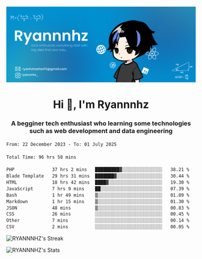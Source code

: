 ![Banner Tech](RYANNNHZ_20250628_124553_0000.png)

<h1 align="center">Hi 👋, I'm Ryannnhz</h1>
<h3 align="center">A begginer tech enthusiast who learning some technologies such as web development and data engineering</h3>


<!--START_SECTION:waka-->

```txt
From: 22 December 2023 - To: 01 July 2025

Total Time: 96 hrs 58 mins

PHP              37 hrs 2 mins   █████████▓░░░░░░░░░░░░░░░   38.21 %
Blade Template   29 hrs 31 mins  ███████▓░░░░░░░░░░░░░░░░░   30.44 %
HTML             18 hrs 42 mins  ████▓░░░░░░░░░░░░░░░░░░░░   19.30 %
JavaScript       7 hrs 9 mins    ██░░░░░░░░░░░░░░░░░░░░░░░   07.39 %
Bash             1 hr 49 mins    ▒░░░░░░░░░░░░░░░░░░░░░░░░   01.89 %
Markdown         1 hr 15 mins    ▒░░░░░░░░░░░░░░░░░░░░░░░░   01.30 %
JSON             48 mins         ▒░░░░░░░░░░░░░░░░░░░░░░░░   00.83 %
CSS              26 mins         ░░░░░░░░░░░░░░░░░░░░░░░░░   00.45 %
Other            7 mins          ░░░░░░░░░░░░░░░░░░░░░░░░░   00.14 %
CSV              2 mins          ░░░░░░░░░░░░░░░░░░░░░░░░░   00.05 %
```

<!--END_SECTION:waka-->

![RYANNNHZ's Streak](https://github-readme-streak-stats.herokuapp.com/?user=RYANNNHZ&theme=react&hide_border=true)

![RYANNNHZ's Stats](https://github-readme-stats.vercel.app/api?username=RYANNNHZ&theme=react&show_icons=true&hide_border=true&count_private=true)